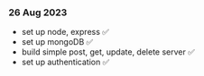 ### 26 Aug 2023

- set up node, express ✅
- set up mongoDB ✅
- build simple post, get, update, delete server ✅
- set up authentication ✅
